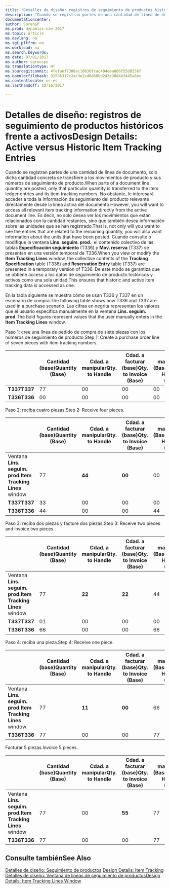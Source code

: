 ```yaml
---
title: "Detalles de diseño: registros de seguimiento de productos históricos frente a activos"
description: "Cuando se registran partes de una cantidad de línea de documento, solo dicha cantidad concreta se transfiere a los movimientos de producto y sus números de seguimiento de producto. No obstante, le interesará acceder a toda la información de seguimiento del producto relevante directamente desde la línea activa del documento. Es decir, no solo desea ver los movimientos que están relacionados con la cantidad restantes, sino que también desea información sobre las unidades que se han registrado. Cuando consulte o modifique la ventana **Líns. seguim. prod.**, el contenido colectivo de las tablas **Especificación seguimiento** (T336) y **Mov. reserva** (T337) se presentan en una versión temporal de T336. De este modo se garantiza que se obtiene acceso a los datos de seguimiento de producto históricos y activos como una sola unidad."
documentationcenter: 
author: SorenGP
ms.prod: dynamics-nav-2017
ms.topic: article
ms.devlang: na
ms.tgt_pltfrm: na
ms.workload: na
ms.search.keywords: 
ms.date: 07/01/2017
ms.author: sgroespe
ms.translationtype: HT
ms.sourcegitcommit: 4fefaef7380ac10836fcac404eea006f55d8556f
ms.openlocfilehash: 315b5317c2ac3e2cd6a56bd243e30d4e3445a6ec
ms.contentlocale: es-es
ms.lasthandoff: 10/16/2017

---
```

# <a name="design-details-active-versus-historic-item-tracking-entries"></a><span data-ttu-id="1d8a7-107">Detalles de diseño: registros de seguimiento de productos históricos frente a activos</span><span class="sxs-lookup"><span data-stu-id="1d8a7-107">Design Details: Active versus Historic Item Tracking Entries</span></span>
<span data-ttu-id="1d8a7-108">Cuando se registran partes de una cantidad de línea de documento, solo dicha cantidad concreta se transfiere a los movimientos de producto y sus números de seguimiento de producto.</span><span class="sxs-lookup"><span data-stu-id="1d8a7-108">When parts of a document line quantity are posted, only that particular quantity is transferred to the item ledger entries and its item tracking numbers.</span></span> <span data-ttu-id="1d8a7-109">No obstante, le interesará acceder a toda la información de seguimiento del producto relevante directamente desde la línea activa del documento.</span><span class="sxs-lookup"><span data-stu-id="1d8a7-109">However, you will want to access all relevant item tracking information directly from the active document line.</span></span> <span data-ttu-id="1d8a7-110">Es decir, no solo desea ver los movimientos que están relacionados con la cantidad restantes, sino que también desea información sobre las unidades que se han registrado.</span><span class="sxs-lookup"><span data-stu-id="1d8a7-110">That is, not only will you want to see the entries that are related to the remaining quantity, you will also want information about the units that have been posted.</span></span> <span data-ttu-id="1d8a7-111">Cuando consulte o modifique la ventana **Líns. seguim. prod.**, el contenido colectivo de las tablas **Especificación seguimiento** (T336) y **Mov. reserva** (T337) se presentan en una versión temporal de T336.</span><span class="sxs-lookup"><span data-stu-id="1d8a7-111">When you view or modify the **Item Tracking Lines** window, the collective contents of the **Tracking Specification** table (T336) and **Reservation Entry** table (T337) are presented in a temporary version of T336.</span></span> <span data-ttu-id="1d8a7-112">De este modo se garantiza que se obtiene acceso a los datos de seguimiento de producto históricos y activos como una sola unidad.</span><span class="sxs-lookup"><span data-stu-id="1d8a7-112">This ensures that historic and active item tracking data is accessed as one.</span></span>  

 <span data-ttu-id="1d8a7-113">En la tabla siguiente se muestra cómo se usan T336 y T337 en un escenario de compra.</span><span class="sxs-lookup"><span data-stu-id="1d8a7-113">The following table shows how T336 and T337 are used in a purchase scenario.</span></span> <span data-ttu-id="1d8a7-114">Las cifras en negrita representan los valores que el usuario especifica manualmente en la ventana **Líns. seguim. prod.**</span><span class="sxs-lookup"><span data-stu-id="1d8a7-114">The bold figures represent values that the user manually enters in the **Item Tracking Lines** window.</span></span>  

 <span data-ttu-id="1d8a7-115">Paso 1: cree una línea de pedido de compra de siete piezas con los números de seguimiento de producto.</span><span class="sxs-lookup"><span data-stu-id="1d8a7-115">Step 1: Create a purchase order line of seven pieces with item tracking numbers.</span></span>  

||<span data-ttu-id="1d8a7-116">**Cantidad (base)**</span><span class="sxs-lookup"><span data-stu-id="1d8a7-116">**Quantity (Base)**</span></span>|<span data-ttu-id="1d8a7-117">**Cdad. a manipular**</span><span class="sxs-lookup"><span data-stu-id="1d8a7-117">**Qty. to Handle**</span></span>|<span data-ttu-id="1d8a7-118">**Cdad. a facturar (base)**</span><span class="sxs-lookup"><span data-stu-id="1d8a7-118">**Qty. to Invoice (Base)**</span></span>|<span data-ttu-id="1d8a7-119">**Cdad. manipulada (Base)**</span><span class="sxs-lookup"><span data-stu-id="1d8a7-119">**Quantity Handled (Base)**</span></span>|<span data-ttu-id="1d8a7-120">**Cdad. facturada (Base)**</span><span class="sxs-lookup"><span data-stu-id="1d8a7-120">**Quantity Invoiced (Base)**</span></span>|  
|-|----------------------------------------------|--------------------------------------------|------------------------------------------------------|-------------------------------------------------------|--------------------------------------------------------|  
|<span data-ttu-id="1d8a7-121">**T337**</span><span class="sxs-lookup"><span data-stu-id="1d8a7-121">**T337**</span></span>|<span data-ttu-id="1d8a7-122">7</span><span class="sxs-lookup"><span data-stu-id="1d8a7-122">7</span></span>|<span data-ttu-id="1d8a7-123">0</span><span class="sxs-lookup"><span data-stu-id="1d8a7-123">0</span></span>|<span data-ttu-id="1d8a7-124">0</span><span class="sxs-lookup"><span data-stu-id="1d8a7-124">0</span></span>|<span data-ttu-id="1d8a7-125">0</span><span class="sxs-lookup"><span data-stu-id="1d8a7-125">0</span></span>|<span data-ttu-id="1d8a7-126">0</span><span class="sxs-lookup"><span data-stu-id="1d8a7-126">0</span></span>|  
|<span data-ttu-id="1d8a7-127">**T336**</span><span class="sxs-lookup"><span data-stu-id="1d8a7-127">**T336**</span></span>|<span data-ttu-id="1d8a7-128">0</span><span class="sxs-lookup"><span data-stu-id="1d8a7-128">0</span></span>|<span data-ttu-id="1d8a7-129">0</span><span class="sxs-lookup"><span data-stu-id="1d8a7-129">0</span></span>|<span data-ttu-id="1d8a7-130">0</span><span class="sxs-lookup"><span data-stu-id="1d8a7-130">0</span></span>|<span data-ttu-id="1d8a7-131">0</span><span class="sxs-lookup"><span data-stu-id="1d8a7-131">0</span></span>|<span data-ttu-id="1d8a7-132">0</span><span class="sxs-lookup"><span data-stu-id="1d8a7-132">0</span></span>|  

 <span data-ttu-id="1d8a7-133">Paso 2: reciba cuatro piezas.</span><span class="sxs-lookup"><span data-stu-id="1d8a7-133">Step 2: Receive four pieces.</span></span>  

||<span data-ttu-id="1d8a7-134">**Cantidad (base)**</span><span class="sxs-lookup"><span data-stu-id="1d8a7-134">**Quantity (Base)**</span></span>|<span data-ttu-id="1d8a7-135">**Cdad. a manipular**</span><span class="sxs-lookup"><span data-stu-id="1d8a7-135">**Qty. to Handle**</span></span>|<span data-ttu-id="1d8a7-136">**Cdad. a facturar (base)**</span><span class="sxs-lookup"><span data-stu-id="1d8a7-136">**Qty. to Invoice (Base)**</span></span>|<span data-ttu-id="1d8a7-137">**Cdad. manipulada (Base)**</span><span class="sxs-lookup"><span data-stu-id="1d8a7-137">**Quantity Handled (Base)**</span></span>|<span data-ttu-id="1d8a7-138">**Cdad. facturada (Base)**</span><span class="sxs-lookup"><span data-stu-id="1d8a7-138">**Quantity Invoiced (Base)**</span></span>|  
|-|----------------------------------------------|--------------------------------------------|------------------------------------------------------|-------------------------------------------------------|--------------------------------------------------------|  
|<span data-ttu-id="1d8a7-139">Ventana **Líns. seguim. prod.**</span><span class="sxs-lookup"><span data-stu-id="1d8a7-139">**Item Tracking Lines** window</span></span>|<span data-ttu-id="1d8a7-140">7</span><span class="sxs-lookup"><span data-stu-id="1d8a7-140">7</span></span>|<span data-ttu-id="1d8a7-141">**4**</span><span class="sxs-lookup"><span data-stu-id="1d8a7-141">**4**</span></span>|<span data-ttu-id="1d8a7-142">**0**</span><span class="sxs-lookup"><span data-stu-id="1d8a7-142">**0**</span></span>|<span data-ttu-id="1d8a7-143">0</span><span class="sxs-lookup"><span data-stu-id="1d8a7-143">0</span></span>|<span data-ttu-id="1d8a7-144">0</span><span class="sxs-lookup"><span data-stu-id="1d8a7-144">0</span></span>|  
|<span data-ttu-id="1d8a7-145">**T337**</span><span class="sxs-lookup"><span data-stu-id="1d8a7-145">**T337**</span></span>|<span data-ttu-id="1d8a7-146">3</span><span class="sxs-lookup"><span data-stu-id="1d8a7-146">3</span></span>|<span data-ttu-id="1d8a7-147">0</span><span class="sxs-lookup"><span data-stu-id="1d8a7-147">0</span></span>|<span data-ttu-id="1d8a7-148">0</span><span class="sxs-lookup"><span data-stu-id="1d8a7-148">0</span></span>|<span data-ttu-id="1d8a7-149">0</span><span class="sxs-lookup"><span data-stu-id="1d8a7-149">0</span></span>|<span data-ttu-id="1d8a7-150">0</span><span class="sxs-lookup"><span data-stu-id="1d8a7-150">0</span></span>|  
|<span data-ttu-id="1d8a7-151">**T336**</span><span class="sxs-lookup"><span data-stu-id="1d8a7-151">**T336**</span></span>|<span data-ttu-id="1d8a7-152">4</span><span class="sxs-lookup"><span data-stu-id="1d8a7-152">4</span></span>|<span data-ttu-id="1d8a7-153">0</span><span class="sxs-lookup"><span data-stu-id="1d8a7-153">0</span></span>|<span data-ttu-id="1d8a7-154">0</span><span class="sxs-lookup"><span data-stu-id="1d8a7-154">0</span></span>|<span data-ttu-id="1d8a7-155">4</span><span class="sxs-lookup"><span data-stu-id="1d8a7-155">4</span></span>|<span data-ttu-id="1d8a7-156">0</span><span class="sxs-lookup"><span data-stu-id="1d8a7-156">0</span></span>|  

 <span data-ttu-id="1d8a7-157">Paso 3: reciba dos piezas y facture dos piezas.</span><span class="sxs-lookup"><span data-stu-id="1d8a7-157">Step 3: Receive two pieces and invoice two pieces.</span></span>  

||<span data-ttu-id="1d8a7-158">**Cantidad (base)**</span><span class="sxs-lookup"><span data-stu-id="1d8a7-158">**Quantity (Base)**</span></span>|<span data-ttu-id="1d8a7-159">**Cdad. a manipular**</span><span class="sxs-lookup"><span data-stu-id="1d8a7-159">**Qty. to Handle**</span></span>|<span data-ttu-id="1d8a7-160">**Cdad. a facturar (base)**</span><span class="sxs-lookup"><span data-stu-id="1d8a7-160">**Qty. to Invoice (Base)**</span></span>|<span data-ttu-id="1d8a7-161">**Cdad. manipulada (Base)**</span><span class="sxs-lookup"><span data-stu-id="1d8a7-161">**Quantity Handled (Base)**</span></span>|<span data-ttu-id="1d8a7-162">**Cdad. facturada (Base)**</span><span class="sxs-lookup"><span data-stu-id="1d8a7-162">**Quantity Invoiced (Base)**</span></span>|  
|-|----------------------------------------------|--------------------------------------------|------------------------------------------------------|-------------------------------------------------------|--------------------------------------------------------|  
|<span data-ttu-id="1d8a7-163">Ventana **Líns. seguim. prod.**</span><span class="sxs-lookup"><span data-stu-id="1d8a7-163">**Item Tracking Lines** window</span></span>|<span data-ttu-id="1d8a7-164">7</span><span class="sxs-lookup"><span data-stu-id="1d8a7-164">7</span></span>|<span data-ttu-id="1d8a7-165">**2**</span><span class="sxs-lookup"><span data-stu-id="1d8a7-165">**2**</span></span>|<span data-ttu-id="1d8a7-166">**2**</span><span class="sxs-lookup"><span data-stu-id="1d8a7-166">**2**</span></span>|<span data-ttu-id="1d8a7-167">4</span><span class="sxs-lookup"><span data-stu-id="1d8a7-167">4</span></span>|<span data-ttu-id="1d8a7-168">0</span><span class="sxs-lookup"><span data-stu-id="1d8a7-168">0</span></span>|  
|<span data-ttu-id="1d8a7-169">**T337**</span><span class="sxs-lookup"><span data-stu-id="1d8a7-169">**T337**</span></span>|<span data-ttu-id="1d8a7-170">0</span><span class="sxs-lookup"><span data-stu-id="1d8a7-170">1</span></span>|<span data-ttu-id="1d8a7-171">0</span><span class="sxs-lookup"><span data-stu-id="1d8a7-171">0</span></span>|<span data-ttu-id="1d8a7-172">0</span><span class="sxs-lookup"><span data-stu-id="1d8a7-172">0</span></span>|<span data-ttu-id="1d8a7-173">0</span><span class="sxs-lookup"><span data-stu-id="1d8a7-173">0</span></span>|<span data-ttu-id="1d8a7-174">0</span><span class="sxs-lookup"><span data-stu-id="1d8a7-174">0</span></span>|  
|<span data-ttu-id="1d8a7-175">**T336**</span><span class="sxs-lookup"><span data-stu-id="1d8a7-175">**T336**</span></span>|<span data-ttu-id="1d8a7-176">6</span><span class="sxs-lookup"><span data-stu-id="1d8a7-176">6</span></span>|<span data-ttu-id="1d8a7-177">0</span><span class="sxs-lookup"><span data-stu-id="1d8a7-177">0</span></span>|<span data-ttu-id="1d8a7-178">0</span><span class="sxs-lookup"><span data-stu-id="1d8a7-178">0</span></span>|<span data-ttu-id="1d8a7-179">6</span><span class="sxs-lookup"><span data-stu-id="1d8a7-179">6</span></span>|<span data-ttu-id="1d8a7-180">2</span><span class="sxs-lookup"><span data-stu-id="1d8a7-180">2</span></span>|  

 <span data-ttu-id="1d8a7-181">Paso 4: reciba una pieza.</span><span class="sxs-lookup"><span data-stu-id="1d8a7-181">Step 4: Receive one piece.</span></span>  

||<span data-ttu-id="1d8a7-182">**Cantidad (base)**</span><span class="sxs-lookup"><span data-stu-id="1d8a7-182">**Quantity (Base)**</span></span>|<span data-ttu-id="1d8a7-183">**Cdad. a manipular**</span><span class="sxs-lookup"><span data-stu-id="1d8a7-183">**Qty. to Handle**</span></span>|<span data-ttu-id="1d8a7-184">**Cdad. a facturar (base)**</span><span class="sxs-lookup"><span data-stu-id="1d8a7-184">**Qty. to Invoice (Base)**</span></span>|<span data-ttu-id="1d8a7-185">**Cdad. manipulada (Base)**</span><span class="sxs-lookup"><span data-stu-id="1d8a7-185">**Quantity Handled (Base)**</span></span>|<span data-ttu-id="1d8a7-186">**Cdad. facturada (Base)**</span><span class="sxs-lookup"><span data-stu-id="1d8a7-186">**Quantity Invoiced (Base)**</span></span>|  
|-|----------------------------------------------|--------------------------------------------|------------------------------------------------------|-------------------------------------------------------|--------------------------------------------------------|  
|<span data-ttu-id="1d8a7-187">Ventana **Líns. seguim. prod.**</span><span class="sxs-lookup"><span data-stu-id="1d8a7-187">**Item Tracking Lines** window</span></span>|<span data-ttu-id="1d8a7-188">7</span><span class="sxs-lookup"><span data-stu-id="1d8a7-188">7</span></span>|<span data-ttu-id="1d8a7-189">**1**</span><span class="sxs-lookup"><span data-stu-id="1d8a7-189">**1**</span></span>|<span data-ttu-id="1d8a7-190">**0**</span><span class="sxs-lookup"><span data-stu-id="1d8a7-190">**0**</span></span>|<span data-ttu-id="1d8a7-191">6</span><span class="sxs-lookup"><span data-stu-id="1d8a7-191">6</span></span>|<span data-ttu-id="1d8a7-192">2</span><span class="sxs-lookup"><span data-stu-id="1d8a7-192">2</span></span>|  
|<span data-ttu-id="1d8a7-193">**T336**</span><span class="sxs-lookup"><span data-stu-id="1d8a7-193">**T336**</span></span>|<span data-ttu-id="1d8a7-194">7</span><span class="sxs-lookup"><span data-stu-id="1d8a7-194">7</span></span>|<span data-ttu-id="1d8a7-195">0</span><span class="sxs-lookup"><span data-stu-id="1d8a7-195">0</span></span>|<span data-ttu-id="1d8a7-196">0</span><span class="sxs-lookup"><span data-stu-id="1d8a7-196">0</span></span>|<span data-ttu-id="1d8a7-197">7</span><span class="sxs-lookup"><span data-stu-id="1d8a7-197">7</span></span>|<span data-ttu-id="1d8a7-198">2</span><span class="sxs-lookup"><span data-stu-id="1d8a7-198">2</span></span>|  

 <span data-ttu-id="1d8a7-199">Facturar 5 piezas.</span><span class="sxs-lookup"><span data-stu-id="1d8a7-199">Invoice 5 pieces.</span></span>  

||<span data-ttu-id="1d8a7-200">**Cantidad (base)**</span><span class="sxs-lookup"><span data-stu-id="1d8a7-200">**Quantity (Base)**</span></span>|<span data-ttu-id="1d8a7-201">**Cdad. a manipular**</span><span class="sxs-lookup"><span data-stu-id="1d8a7-201">**Qty. to Handle**</span></span>|<span data-ttu-id="1d8a7-202">**Cdad. a facturar (base)**</span><span class="sxs-lookup"><span data-stu-id="1d8a7-202">**Qty. to Invoice (Base)**</span></span>|<span data-ttu-id="1d8a7-203">**Cdad. manipulada (Base)**</span><span class="sxs-lookup"><span data-stu-id="1d8a7-203">**Quantity Handled (Base)**</span></span>|<span data-ttu-id="1d8a7-204">**Cdad. facturada (Base)**</span><span class="sxs-lookup"><span data-stu-id="1d8a7-204">**Quantity Invoiced (Base)**</span></span>|  
|-|----------------------------------------------|--------------------------------------------|------------------------------------------------------|-------------------------------------------------------|--------------------------------------------------------|  
|<span data-ttu-id="1d8a7-205">Ventana **Líns. seguim. prod.**</span><span class="sxs-lookup"><span data-stu-id="1d8a7-205">**Item Tracking Lines** window</span></span>|<span data-ttu-id="1d8a7-206">7</span><span class="sxs-lookup"><span data-stu-id="1d8a7-206">7</span></span>|<span data-ttu-id="1d8a7-207">0</span><span class="sxs-lookup"><span data-stu-id="1d8a7-207">0</span></span>|<span data-ttu-id="1d8a7-208">**5**</span><span class="sxs-lookup"><span data-stu-id="1d8a7-208">**5**</span></span>|<span data-ttu-id="1d8a7-209">7</span><span class="sxs-lookup"><span data-stu-id="1d8a7-209">7</span></span>|<span data-ttu-id="1d8a7-210">2</span><span class="sxs-lookup"><span data-stu-id="1d8a7-210">2</span></span>|  
|<span data-ttu-id="1d8a7-211">**T336**</span><span class="sxs-lookup"><span data-stu-id="1d8a7-211">**T336**</span></span>|<span data-ttu-id="1d8a7-212">7</span><span class="sxs-lookup"><span data-stu-id="1d8a7-212">7</span></span>|<span data-ttu-id="1d8a7-213">0</span><span class="sxs-lookup"><span data-stu-id="1d8a7-213">0</span></span>|<span data-ttu-id="1d8a7-214">0</span><span class="sxs-lookup"><span data-stu-id="1d8a7-214">0</span></span>|<span data-ttu-id="1d8a7-215">7</span><span class="sxs-lookup"><span data-stu-id="1d8a7-215">7</span></span>|<span data-ttu-id="1d8a7-216">7</span><span class="sxs-lookup"><span data-stu-id="1d8a7-216">7</span></span>|  

## <a name="see-also"></a><span data-ttu-id="1d8a7-217">Consulte también</span><span class="sxs-lookup"><span data-stu-id="1d8a7-217">See Also</span></span>  
 <span data-ttu-id="1d8a7-218">[Detalles de diseño: Seguimiento de productos](design-details-item-tracking.md) </span><span class="sxs-lookup"><span data-stu-id="1d8a7-218">[Design Details: Item Tracking](design-details-item-tracking.md) </span></span>  
 [<span data-ttu-id="1d8a7-219">Detalles de diseño: Ventana de líneas de seguimiento de productos</span><span class="sxs-lookup"><span data-stu-id="1d8a7-219">Design Details: Item Tracking Lines Window</span></span>](design-details-item-tracking-lines-window.md)

